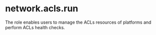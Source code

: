 network.acls.run
================

The role enables users to manage the ACLs resources of platforms and perform ACLs health checks.
